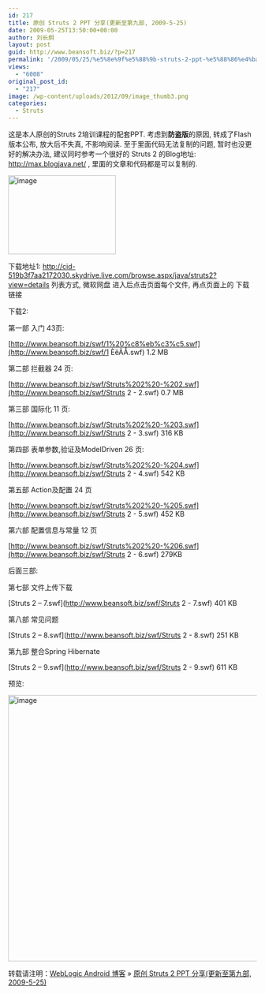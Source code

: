 ```yaml
---
id: 217
title: 原创 Struts 2 PPT 分享(更新至第九部, 2009-5-25)
date: 2009-05-25T13:50:00+00:00
author: 刘长炯
layout: post
guid: http://www.beansoft.biz/?p=217
permalink: '/2009/05/25/%e5%8e%9f%e5%88%9b-struts-2-ppt-%e5%88%86%e4%ba%ab%e6%9b%b4%e6%96%b0%e8%87%b3%e7%ac%ac%e4%b9%9d%e9%83%a8-2009-5-25/'
views:
  - "6008"
original_post_id:
  - "217"
image: /wp-content/uploads/2012/09/image_thumb3.png
categories:
  - Struts
---
```

这是本人原创的Struts 2培训课程的配套PPT. 考虑到**防盗版**的原因, 转成了Flash版本公布, 放大后不失真, 不影响阅读. 至于里面代码无法复制的问题, 暂时也没更好的解决办法, 建议同时参考一个很好的 Struts 2 的Blog地址: <http://max.blogjava.net/> , 里面的文章和代码都是可以复制的.

[<img src="http://www.blogjava.net/images/blogjava_net/beansoft/WindowsLiveWriter/Struts2PPT_DA77/image_thumb.png" title="image" height="160" width="218" alt="image" border="0" />](http://www.blogjava.net/images/blogjava_net/beansoft/WindowsLiveWriter/Struts2PPT_DA77/image_2.png)

下载地址1: <http://cid-519b3f7aa2172030.skydrive.live.com/browse.aspx/java/struts2?view=details> 列表方式, 微软网盘 进入后点击页面每个文件, 再点页面上的 下载 链接

下载2:

第一部 入门 43页:

[http://www.beansoft.biz/swf/1%20%c8%eb%c3%c5.swf](http://www.beansoft.biz/swf/1 ÈëÃÅ.swf) 1.2 MB

第二部 拦截器 24 页:

[http://www.beansoft.biz/swf/Struts%202%20-%202.swf](http://www.beansoft.biz/swf/Struts 2 - 2.swf) 0.7 MB

第三部 国际化 11 页:

[http://www.beansoft.biz/swf/Struts%202%20-%203.swf](http://www.beansoft.biz/swf/Struts 2 - 3.swf) 316 KB

第四部 表单参数,验证及ModelDriven 26 页:

[http://www.beansoft.biz/swf/Struts%202%20-%204.swf](http://www.beansoft.biz/swf/Struts 2 - 4.swf) 542 KB

第五部 Action及配置 24 页

[http://www.beansoft.biz/swf/Struts%202%20-%205.swf](http://www.beansoft.biz/swf/Struts 2 - 5.swf) 452 KB

第六部 配置信息与常量 12 页

[http://www.beansoft.biz/swf/Struts%202%20-%206.swf](http://www.beansoft.biz/swf/Struts 2 - 6.swf) 279KB

后面三部:

第七部 文件上传下载

[Struts 2 &#8211; 7.swf](http://www.beansoft.biz/swf/Struts 2 - 7.swf) 401 KB

第八部 常见问题

[Struts 2 &#8211; 8.swf](http://www.beansoft.biz/swf/Struts 2 - 8.swf) 251 KB

第九部 整合Spring Hibernate

[Struts 2 &#8211; 9.swf](http://www.beansoft.biz/swf/Struts 2 - 9.swf) 611 KB

预览:

[<img src="http://www.blogjava.net/images/blogjava_net/beansoft/WindowsLiveWriter/Struts2PPT_DA77/image_thumb_2.png" title="image" height="540" width="717" alt="image" border="0" />](http://www.blogjava.net/images/blogjava_net/beansoft/WindowsLiveWriter/Struts2PPT_DA77/image_6.png)

转载请注明：[WebLogic Android 博客](http://www.beansoft.biz) &raquo; [原创 Struts 2 PPT 分享(更新至第九部, 2009-5-25)](http://www.beansoft.biz/2009/05/25/%e5%8e%9f%e5%88%9b-struts-2-ppt-%e5%88%86%e4%ba%ab%e6%9b%b4%e6%96%b0%e8%87%b3%e7%ac%ac%e4%b9%9d%e9%83%a8-2009-5-25/)